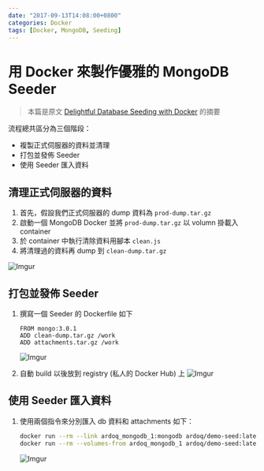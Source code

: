 ```yaml
---
date: "2017-09-13T14:08:00+0800"
categories: Docker
tags: [Docker, MongoDB, Seeding]
---
```

# 用 Docker 來製作優雅的 MongoDB Seeder

> 本篇是原文 [Delightful Database Seeding with Docker](https://ardoq.com/delightful-database-seeding-with-docker/) 的摘要

流程總共區分為三個階段：

* 複製正式伺服器的資料並清理
* 打包並發佈 Seeder
* 使用 Seeder 匯入資料

## 清理正式伺服器的資料

1. 首先，假設我們正式伺服器的 dump 資料為 `prod-dump.tar.gz`
2. 啟動一個 MongoDB Docker 並將 `prod-dump.tar.gz` 以 volumn 掛載入 container
3. 於 container 中執行清除資料用腳本 `clean.js`
4. 將清理過的資料再 dump 到 `clean-dump.tar.gz`

![Imgur](https://i.imgur.com/0SAmBE9.png)

## 打包並發佈 Seeder

1. 撰寫一個 Seeder 的 Dockerfile 如下

    ```docker
    FROM mongo:3.0.1
    ADD clean-dump.tar.gz /work
    ADD attachments.tar.gz /work
    ```

    ![Imgur](https://i.imgur.com/3hZiQ6g.png)
2. 自動 build 以後放到 registry (私人的 Docker Hub) 上
    ![Imgur](https://i.imgur.com/m6509Me.png)

## 使用 Seeder 匯入資料

1. 使用兩個指令來分別匯入 db 資料和 attachments 如下：

    ```bash
    docker run --rm --link ardoq_mongodb_1:mongodb ardoq/demo-seed:latest mongorestore -h mongodb /work/demo_seed
    docker run --rm --volumes-from ardoq_mongodb_1 ardoq/demo-seed:latest cp -r /work/attachments /data
    ```

    ![Imgur](https://i.imgur.com/oZjJklp.png)
